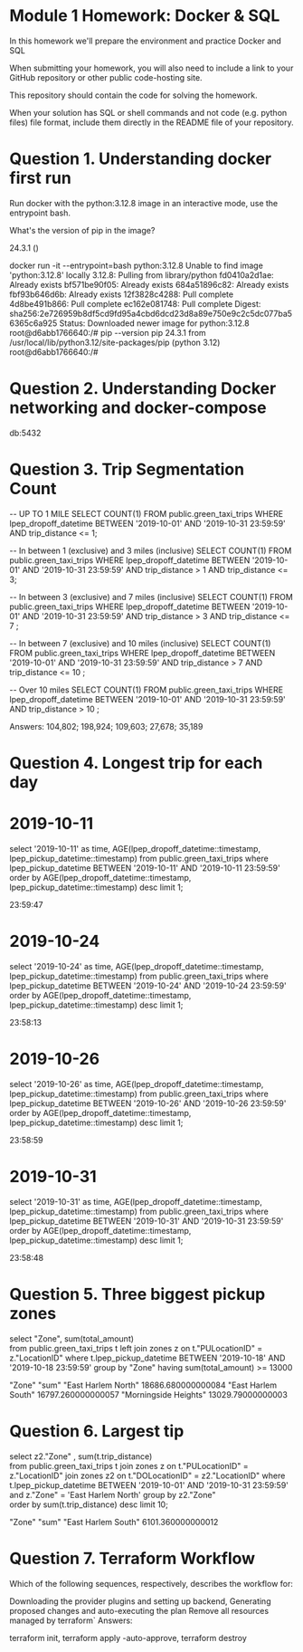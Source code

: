 # Module 1 Homework: Docker & SQL

In this homework we'll prepare the environment and practice Docker and SQL

When submitting your homework, you will also need to include a link to your GitHub repository or other public code-hosting site.

This repository should contain the code for solving the homework.

When your solution has SQL or shell commands and not code (e.g. python files) file format, include them directly in the README file of your repository. 

# Question 1. Understanding docker first run

Run docker with the python:3.12.8 image in an interactive mode, use the entrypoint bash.

What's the version of pip in the image?

24.3.1  () 

docker run -it --entrypoint=bash python:3.12.8
Unable to find image 'python:3.12.8' locally
3.12.8: Pulling from library/python
fd0410a2d1ae: Already exists 
bf571be90f05: Already exists 
684a51896c82: Already exists 
fbf93b646d6b: Already exists 
12f3828c4288: Pull complete 
4d8be491b866: Pull complete 
ec162e081748: Pull complete 
Digest: sha256:2e726959b8df5cd9fd95a4cbd6dcd23d8a89e750e9c2c5dc077ba56365c6a925
Status: Downloaded newer image for python:3.12.8
root@d6abb1766640:/# pip --version
pip 24.3.1 from /usr/local/lib/python3.12/site-packages/pip (python 3.12)
root@d6abb1766640:/# 

# Question 2. Understanding Docker networking and docker-compose
db:5432


# Question 3. Trip Segmentation Count 

-- UP TO 1 MILE
SELECT COUNT(1) FROM public.green_taxi_trips
WHERE lpep_dropoff_datetime  BETWEEN '2019-10-01' AND '2019-10-31 23:59:59' 
AND trip_distance <= 1; 


-- In between 1 (exclusive) and 3 miles (inclusive) 
SELECT COUNT(1) FROM public.green_taxi_trips
WHERE lpep_dropoff_datetime  BETWEEN '2019-10-01' AND '2019-10-31 23:59:59' 
AND trip_distance > 1 AND trip_distance <= 3; 

-- In between 3 (exclusive) and 7 miles (inclusive) 
SELECT COUNT(1) FROM public.green_taxi_trips
WHERE lpep_dropoff_datetime  BETWEEN '2019-10-01' AND '2019-10-31 23:59:59' 
AND trip_distance > 3 AND trip_distance <= 7 ;

-- In between 7 (exclusive) and 10 miles (inclusive) 
SELECT COUNT(1) FROM public.green_taxi_trips
WHERE lpep_dropoff_datetime  BETWEEN '2019-10-01' AND '2019-10-31 23:59:59' 
AND trip_distance > 7 AND trip_distance <= 10 ;

-- Over 10 miles 
SELECT COUNT(1) FROM public.green_taxi_trips
WHERE lpep_dropoff_datetime  BETWEEN '2019-10-01' AND '2019-10-31 23:59:59'  
AND trip_distance > 10 ;


Answers: 
104,802; 198,924; 109,603; 27,678; 35,189 

# Question 4. Longest trip for each day

# 2019-10-11 
select '2019-10-11' as time, AGE(lpep_dropoff_datetime::timestamp, lpep_pickup_datetime::timestamp) 
from public.green_taxi_trips 
where lpep_pickup_datetime BETWEEN '2019-10-11' AND '2019-10-11 23:59:59' 
order by AGE(lpep_dropoff_datetime::timestamp, lpep_pickup_datetime::timestamp) desc 
limit 1;

23:59:47 


# 2019-10-24 
select '2019-10-24' as time, AGE(lpep_dropoff_datetime::timestamp, lpep_pickup_datetime::timestamp) 
from public.green_taxi_trips 
where lpep_pickup_datetime BETWEEN '2019-10-24' AND '2019-10-24 23:59:59' 
order by AGE(lpep_dropoff_datetime::timestamp, lpep_pickup_datetime::timestamp) desc 
limit 1;

23:58:13


# 2019-10-26 
select '2019-10-26' as time, AGE(lpep_dropoff_datetime::timestamp, lpep_pickup_datetime::timestamp) 
from public.green_taxi_trips 
where lpep_pickup_datetime BETWEEN '2019-10-26' AND '2019-10-26 23:59:59' 
order by AGE(lpep_dropoff_datetime::timestamp, lpep_pickup_datetime::timestamp) desc 
limit 1;

23:58:59


# 2019-10-31 
select '2019-10-31' as time, AGE(lpep_dropoff_datetime::timestamp, lpep_pickup_datetime::timestamp) 
from public.green_taxi_trips 
where lpep_pickup_datetime BETWEEN '2019-10-31' AND '2019-10-31 23:59:59' 
order by AGE(lpep_dropoff_datetime::timestamp, lpep_pickup_datetime::timestamp) desc 
limit 1;

23:58:48


# Question 5. Three biggest pickup zones

select "Zone", sum(total_amount)  
from public.green_taxi_trips t 
left join zones z on t."PULocationID" = z."LocationID" 
where t.lpep_pickup_datetime BETWEEN '2019-10-18' AND '2019-10-18 23:59:59' 
group by "Zone" 
having sum(total_amount) >= 13000 

"Zone"	"sum"
"East Harlem North"	18686.680000000084
"East Harlem South"	16797.260000000057
"Morningside Heights"	13029.79000000003

# Question 6. Largest tip 
select z2."Zone" , sum(t.trip_distance)   
from public.green_taxi_trips t 
join zones z on t."PULocationID" = z."LocationID" 
join zones z2 on t."DOLocationID" = z2."LocationID" 
where t.lpep_pickup_datetime BETWEEN '2019-10-01' AND '2019-10-31 23:59:59' 
and z."Zone" = 'East Harlem North'
group by z2."Zone"  
order by sum(t.trip_distance) desc 
limit 10; 

"Zone"	"sum"
"East Harlem South"	6101.360000000012


# Question 7. Terraform Workflow
Which of the following sequences, respectively, describes the workflow for:

Downloading the provider plugins and setting up backend,
Generating proposed changes and auto-executing the plan
Remove all resources managed by terraform`
Answers:

terraform init, terraform apply -auto-approve, terraform destroy
